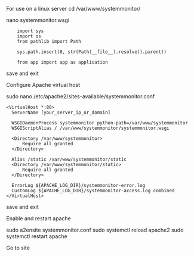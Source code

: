 For use on a linux server
  cd /var/www/systemmonitor/

  nano systemmonitor.wsgi

        import sys
        import os
        from pathlib import Path

        sys.path.insert(0, str(Path(__file__).resolve().parent))

        from app import app as application

  save and exit

Configure Apache virtual host

  sudo nano /etc/apache2/sites-available/systemmonitor.conf

    <VirtualHost *:80>
      ServerName [your_server_ip_or_domain] 

      WSGIDaemonProcess systemmonitor python-path=/var/www/systemmonitor
      WSGIScriptAlias / /var/www/systemmonitor/systemmonitor.wsgi

      <Directory /var/www/systemmonitor>
          Require all granted
      </Directory>

      Alias /static /var/www/systemmonitor/static
      <Directory /var/www/systemmonitor/static>
          Require all granted
      </Directory>

      ErrorLog ${APACHE_LOG_DIR}/systemmonitor-error.log
      CustomLog ${APACHE_LOG_DIR}/systemmonitor-access.log combined
    </VirtualHost>

  save and exit

Enable and restart apache

  sudo a2ensite systemmonitor.conf
  sudo systemctl reload apache2
  sudo systemctl restart apache

Go to site

